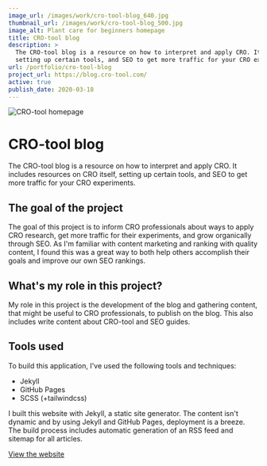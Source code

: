 ```yaml
---
image_url: /images/work/cro-tool-blog_640.jpg
thumbnail_url: /images/work/cro-tool-blog_500.jpg
image_alt: Plant care for beginners homepage
title: CRO-tool blog
description: >
  The CRO-tool blog is a resource on how to interpret and apply CRO. It includes resources on CRO itself, 
  setting up certain tools, and SEO to get more traffic for your CRO experiments.
url: /portfolio/cro-tool-blog
project_url: https://blog.cro-tool.com/
active: true
publish_date: 2020-03-18
---
```


![CRO-tool homepage](/images/work/cro-tool-blog_640.jpg)

# CRO-tool blog

The CRO-tool blog is a resource on how to interpret and apply CRO. It includes resources on CRO itself, 
setting up certain tools, and SEO to get more traffic for your CRO experiments.

## The goal of the project
The goal of this project is to inform CRO professionals about ways to apply CRO research, 
get more traffic for their experiments, and grow organically through SEO. As I'm familiar with content marketing and 
ranking with quality content, I found this was a great way to both help others accomplish their goals and improve our own SEO rankings.

## What's my role in this project?
My role in this project is the development of the blog and gathering content, that might be useful to CRO professionals, 
to publish on the blog. This also includes write content about CRO-tool and SEO guides.

## Tools used
To build this application, I've used the following tools and techniques:
- Jekyll
- GitHub Pages
- SCSS (+tailwindcss)

I built this website with Jekyll, a static site generator. The content isn't dynamic and by using Jekyll and GitHub Pages, 
deployment is a breeze. The build process includes automatic generation of an RSS feed and sitemap for all articles.

<a href="https://blog.cro-tool.com/" target="_blank" class="link link--underline">View the website</a>
